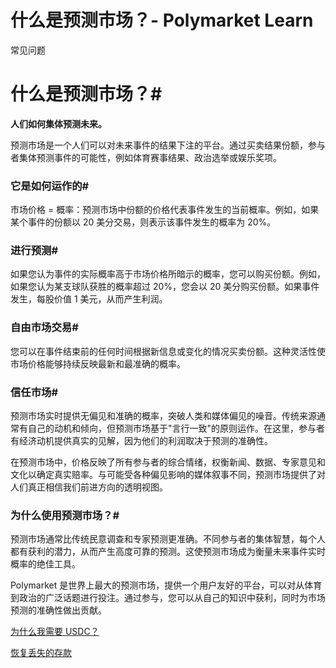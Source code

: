 # 什么是预测市场？- Polymarket Learn

常见问题

# 什么是预测市场？#

**人们如何集体预测未来。**

预测市场是一个人们可以对未来事件的结果下注的平台。通过买卖结果份额，参与者集体预测事件的可能性，例如体育赛事结果、政治选举或娱乐奖项。

### 它是如何运作的#

市场价格 = 概率：预测市场中份额的价格代表事件发生的当前概率。例如，如果某个事件的份额以 20 美分交易，则表示该事件发生的概率为 20%。

### 进行预测#

如果您认为事件的实际概率高于市场价格所暗示的概率，您可以购买份额。例如，如果您认为某支球队获胜的概率超过 20%，您会以 20 美分购买份额。如果事件发生，每股价值 1 美元，从而产生利润。

### 自由市场交易#

您可以在事件结束前的任何时间根据新信息或变化的情况买卖份额。这种灵活性使市场价格能够持续反映最新和最准确的概率。

### 信任市场#

预测市场实时提供无偏见和准确的概率，突破人类和媒体偏见的噪音。传统来源通常有自己的动机和倾向，但预测市场基于"言行一致"的原则运作。在这里，参与者有经济动机提供真实的见解，因为他们的利润取决于预测的准确性。

在预测市场中，价格反映了所有参与者的综合情绪，权衡新闻、数据、专家意见和文化以确定真实赔率。与可能受各种偏见影响的媒体叙事不同，预测市场提供了对人们真正相信我们前进方向的透明视图。

### 为什么使用预测市场？#

预测市场通常比传统民意调查和专家预测更准确。不同参与者的集体智慧，每个人都有获利的潜力，从而产生高度可靠的预测。这使预测市场成为衡量未来事件实时概率的绝佳工具。

Polymarket 是世界上最大的预测市场，提供一个用户友好的平台，可以对从体育到政治的广泛话题进行投注。通过参与，您可以从自己的知识中获利，同时为市场预测的准确性做出贡献。

[为什么我需要 USDC？](/docs/guides/FAQ/why-do-i-need-crypto/)

[恢复丢失的存款](/docs/guides/FAQ/recover-missing-deposit/)

[](https://x.com/polymarket)[](https://discord.gg/polymarket)[](https://github.com/polymarket)

[](https://github.com/polymarket/learn/blob/main/pages/docs/guides/FAQ/what-are-prediction-markets.mdx)
